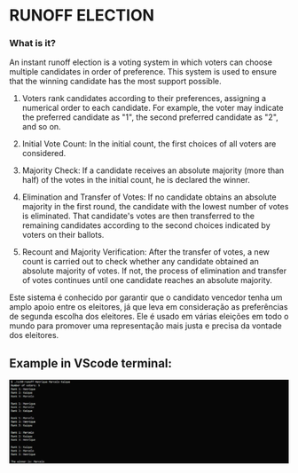 # RUNOFF ELECTION

### What is it?

An instant runoff election is a voting system in which voters can choose multiple candidates in order of preference. This system is used to ensure that the winning candidate has the most support possible.

1. Voters rank candidates according to their preferences, assigning a numerical order to each candidate. For example, the voter may indicate the preferred candidate as "1", the second preferred candidate as "2", and so on.

2. Initial Vote Count: In the initial count, the first choices of all voters are considered.

3. Majority Check: If a candidate receives an absolute majority (more than half) of the votes in the initial count, he is declared the winner.

4. Elimination and Transfer of Votes: If no candidate obtains an absolute majority in the first round, the candidate with the lowest number of votes is eliminated. That candidate's votes are then transferred to the remaining candidates according to the second choices indicated by voters on their ballots.

5. Recount and Majority Verification: After the transfer of votes, a new count is carried out to check whether any candidate obtained an absolute majority of votes. If not, the process of elimination and transfer of votes continues until one candidate reaches an absolute majority.

Este sistema é conhecido por garantir que o candidato vencedor tenha um amplo apoio entre os eleitores, já que leva em consideração as preferências de segunda escolha dos eleitores. Ele é usado em várias eleições em todo o mundo para promover uma representação mais justa e precisa da vontade dos eleitores.

## Example in VScode terminal:

![Demonstration of using the program](preview.png)